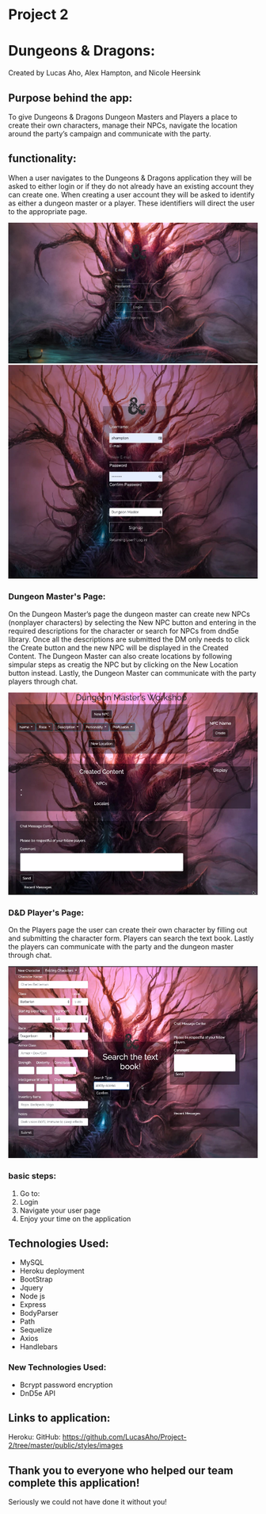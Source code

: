 # Project 2
# Dungeons & Dragons:
Created by Lucas Aho, Alex Hampton, and Nicole Heersink

## Purpose behind the app:

To give Dungeons & Dragons  Dungeon Masters and Players a place to create their own characters, manage their NPCs, navigate the location around the party’s campaign and communicate with the party.

## functionality:

When a user navigates to the Dungeons & Dragons application they will be asked to either login or if they do not already have an existing account they can create one. When creating a user account they will be asked to identify as either a dungeon master or a player. These identifiers will direct the user to the appropriate page.

<img src="public\styles\images\Login1.png">  
<img src="public\styles\images\user.png"> 

### Dungeon Master's Page:

On the Dungeon Master’s page the dungeon master can create new NPCs (nonplayer characters) by selecting the New NPC button and entering in the required descriptions for the character or search for NPCs from dnd5e library. Once all the descriptions are submitted the DM only needs to click the Create button and the new NPC will be displayed in the Created Content.  The Dungeon Master can also create locations by following simpular steps as creatig the NPC but by clicking on the New Location button instead. Lastly, the Dungeon Master can communicate with the party players through chat. 

<img src="public\styles\images\dm.png"> 

### D&D Player's Page:

On the Players page the user can create their own character by filling out and submitting the character form. Players can search the text book.  Lastly the players can communicate with the party and the dungeon master through chat. 

<img src="public\styles\images\player.png"> 


### basic steps:
1. Go to: 
2. Login 
3. Navigate your user page
4. Enjoy your time on the application 


## Technologies Used:

* MySQL
* Heroku deployment
* BootStrap
* Jquery
* Node js
* Express
* BodyParser
* Path
* Sequelize
* Axios
* Handlebars


### New Technologies Used:

* Bcrypt password encryption
* DnD5e API

## Links to application:

 Heroku:
 GitHub: https://github.com/LucasAho/Project-2/tree/master/public/styles/images

 ## Thank you to everyone who helped our team complete this application!
Seriously we could not have done it without you!
